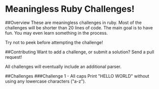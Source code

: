 # Meaningless Ruby Challenges!

##Overview
These are meaningless challenges in ruby. Most of the challenges will be shorter than 20 lines of code. The main goal is to have fun. You may even learn something in the process.

Try not to peek before attempting the challenge!

##Contributing
Want to add a challenge, or submit a solution? Send a pull request!

All challenges will eventually include an additional parser. 

##Challenges
###Challenge 1 - All caps
Print "HELLO WORLD" without using any lowercase characters ("a-z"). 
